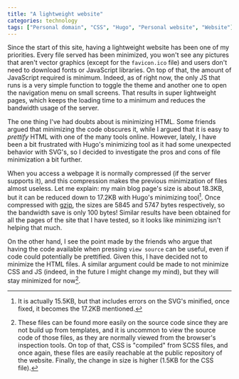 ```yaml
---
title: "A lightweight website"
categories: technology
tags: ["Personal domain", "CSS", "Hugo", "Personal website", "Website"]
---
```

Since the start of this site, having a lightweight website has been one of my priorities. Every file served has been minimized, you won't see any pictures that aren't vector graphics (except for the `favicon.ico` file) and users don't need to download fonts or JavaScript libraries. On top of that, the amount of JavaScript required is minimum. Indeed, as of right now, the only JS that runs is a very simple function to toggle the theme and another one to open the navigation menu on small screens. That results in super lightweight pages, which keeps the loading time to a minimum and reduces the bandwidth usage of the server.

The one thing I've had doubts about is minimizing HTML. Some friends argued that minimizing the code obscures it, while I argued that it is easy to *prettify* HTML with one of the many tools online. However, lately, I have been a bit frustrated with Hugo's minimizing tool as it had some unexpected behavior with SVG's, so I decided to investigate the pros and cons of file minimization a bit further.

When you access a webpage it is normally compressed (if the server supports it), and this compression makes the previous minimization of files almost useless. Let me explain: my main blog page's size is about 18.3KB, but it can be reduced down to 17.2KB with Hugo's minimizing tool[^errors]. Once compressed with [gzip](https://en.wikipedia.org/wiki/Gzip), the sizes are 5845 and 5747 bytes respectively, so the bandwidth save is only 100 bytes! Similar results have been obtained for all the pages of the site that I have tested, so it looks like minimizing isn't helping that much.

[^errors]: It is actually 15.5KB, but that includes errors on the SVG's minified, once fixed, it becomes the 17.2KB mentioned.

On the other hand, I see the point made by the friends who argue that having the code available when pressing `view source` can be useful, even if code could potentially be prettified. Given this, I have decided not to minimize the HTML files. A similar argument could be made to not minimize CSS and JS (indeed, in the future I might change my mind), but they will stay minimized for now[^css-js].

[^css-js]: These files can be found more easily on the source code since they are not build up from templates, and it is uncommon to view the source code of those files, as they are normally viewed from the browser's inspection tools. On top of that, CSS is "compiled" from SCSS files, and once again, these files are easily reachable at the public repository of the website. Finally, the change in size is higher (1.5KB for the CSS file).
